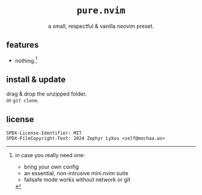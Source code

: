 <div align="center">

# `pure.nvim`

a small, respectful & vanilla neovim preset.

</div>

## features

- nothing.[^1]

## install & update

drag & drop the unzipped folder.  
or `git clone`.

## license

    SPDX-License-Identifier: MIT
    SPDX-FileCopyright-Text: 2024 Zephyr Lykos <self@mochaa.ws>

[^1]: in case you really need one:

    - bring your own config
    - an essential, non-intrusive mini.nvim suite
    - failsafe mode works without network or git
